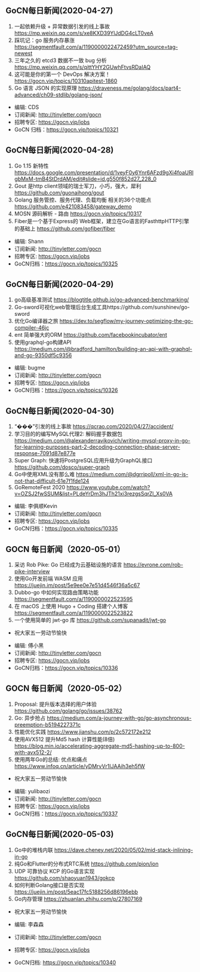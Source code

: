 ## GoCN每日新闻(2020-04-27)

1. 一起依赖升级 + 异常数据引发的线上事故 https://mp.weixin.qq.com/s/xe8KXD39YlJdDG4cLT0veA
2. 踩坑记：go 服务内存暴涨 https://segmentfault.com/a/1190000022472459?utm_source=tag-newest
3. 三年之久的 etcd3 数据不一致 bug 分析 https://mp.weixin.qq.com/s/qittYHY2GUwhFtvsRDaIAQ
4. 这可能是你的第一个 DevOps 解决方案！ https://gocn.vip/topics/10310apitest-1860
5. Go 语言 JSON 的实现原理 https://draveness.me/golang/docs/part4-advanced/ch09-stdlib/golang-json/

- 编辑: CDS
- 订阅新闻: http://tinyletter.com/gocn
- 招聘专区: https://gocn.vip/jobs
- GoCN 归档：https://gocn.vip/topics/10321

## GoCN每日新闻(2020-04-28)

1. Go 1.15 新特性  https://docs.google.com/presentation/d/1veyF0y6Ynr6AFzd9gXi4foaURlgbMxM-tmB4StDrdAM/edit#slide=id.g550f852d27_228_0
2. Gout 是http client领域的瑞士军刀，小巧，强大，犀利  https://github.com/guonaihong/gout
3. Golang 服务管控、服务代理、负载均衡 相关的36个功能点  https://github.com/e421083458/gateway_demo
4. MOSN 源码解析 - 路由  https://gocn.vip/topics/10317
5. Fiber是一个基于Express的 Web框架，建立在Go语言的FasthttpHTTP引擎的基础上 https://github.com/gofiber/fiber

- 编辑: Shann
- 订阅新闻: http://tinyletter.com/gocn
- 招聘专区: https://gocn.vip/jobs
- GoCN归档：https://gocn.vip/topics/10325

## GoCN每日新闻(2020-04-29)

1. go高级基准测试 https://blogtitle.github.io/go-advanced-benchmarking/
2. Go-sword可视化web管理后台生成工具https://github.com/sunshinev/go-sword
3. 优化Go编译器之旅 https://dev.to/segflow/my-journey-optimizing-the-go-compiler-46jc
4. ent 简单强大的ORM https://github.com/facebookincubator/ent
5. 使用graphql-go构建API https://medium.com/@bradford_hamilton/building-an-api-with-graphql-and-go-9350df5c9356

- 编辑: bugme
- 订阅新闻: http://tinyletter.com/gocn
- 招聘专区: https://gocn.vip/jobs
- GoCN归档：https://gocn.vip/topics/10326

## GoCN每日新闻(2020-04-30)

1. “���”引发的线上事故 https://qcrao.com/2020/04/27/accident/
2. 学习目的的编写MySQL代理2: 解码握手数据包 https://medium.com/@alexanderravikovich/writing-mysql-proxy-in-go-for-learning-purposes-part-2-decoding-connection-phase-server-response-7091d87e877e
3. Super Graph: 快速将PostgreSQL应用升级为GraphQL接口 https://github.com/dosco/super-graph
4. Go中使用XML没有那么难 https://medium.com/@dgrripoll/xml-in-go-is-not-that-difficult-61e7f1fde124
5. GoRemoteFest 2020 https://www.youtube.com/watch?v=OZSJ2fwSSUM&list=PLdeYrDm3hJTh21xi3rezgsSqrZl_Xs0VA

* 编辑: 李俱顺Kevin
* 订阅新闻: http://tinyletter.com/gocn
* 招聘专区: https://gocn.vip/jobs
* GoCN归档：https://gocn.vip/topics/10335

## GOCN 每日新闻（2020-05-01）

1. 采访 Rob Pike: Go 已经成为云基础设施的语言 https://evrone.com/rob-pike-interview
2. 使用Go开发前端 WASM 应用 https://juejin.im/post/5e9ee0e7e51d4546f36a5c67
3. Dubbo-go 中如何实现路由策略功能 https://segmentfault.com/a/1190000022523595
4. 在 macOS 上使用 Hugo + Coding 搭建个人博客 https://segmentfault.com/a/1190000022523822
5. 一个使用简单的 jwt-go 库 https://github.com/supanadit/jwt-go

* 祝大家五一劳动节愉快

- 编辑: 傅小黑
- 订阅新闻: http://tinyletter.com/gocn
- 招聘专区: https://gocn.vip/jobs
- GoCN归档：https://gocn.vip/topics/10336

## GOCN 每日新闻（2020-05-02）

1. Proposal: 提升版本选择的用户体验 https://github.com/golang/go/issues/38762
2. Go: 异步抢占 https://medium.com/a-journey-with-go/go-asynchronous-preemption-b5194227371c
3.  性能优化实践 https://www.jianshu.com/p/2c572172e212
3. 使用AVX512 提升Md5 hash 计算性能(8倍) https://blog.min.io/accelerating-aggregate-md5-hashing-up-to-800-with-avx512-2/
5. 使用两年Go的总结: 优点和痛点 https://www.infoq.cn/article/yDMrvVr1IJAAih3eh5fW


* 祝大家五一劳动节愉快

- 编辑: yulibaozi
- 订阅新闻: http://tinyletter.com/gocn
- 招聘专区: https://gocn.vip/jobs
- GoCN归档：https://gocn.vip/topics/10337

## GoCN每日新闻(2020-05-03)

1. Go中的堆栈内联 https://dave.cheney.net/2020/05/02/mid-stack-inlining-in-go
2. 纯Go和Flutter的分布式RTC系统 https://github.com/pion/ion
3. UDP 可靠协议 KCP 的Go语言实现 https://github.com/shaoyuan1943/gokcp
4. 如何判断Golang接口是否实现 https://juejin.im/post/5eac17fc5188256d86196ebb
5. Go内存管理 https://zhuanlan.zhihu.com/p/27807169

* 祝大家五一劳动节愉快

* 编辑: 李森森
* 订阅新闻: http://tinyletter.com/gocn
* 招聘专区: https://gocn.vip/jobs
* GoCN归档: https://gocn.vip/topics/10340

